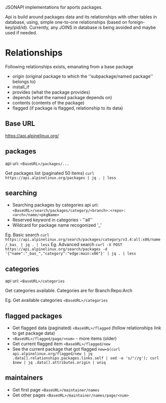 

JSONAPI implementations for aports packages.


Api is build around packages data and its relationships with other tables in database,
using, simple one-to-one relationships (based on foreign-key/pid/id).
Currently, any JOINS in database is being avoided and maybe used if needed.


Relationships
==============
Following relationships exists, emanating from a base package<name>
* origin (original package to which the ''subpackage/named package'' belongs to)
* install_if 
* provides (what the package provides)
* depends (what the named package depends on)
* contents (contents of the package)
* flagged (if package is flagged, relationship to its data)


Base URL
-----------
https://api.alpinelinux.org/

packages
----------
api uri: `<BaseURL>/packages/...`

Get packages list (paginated 50 items)
`curl https://api.alpinelinux.org/packages | jq . | less`


searching
-----------
* Searching packages by categories
api uri: `<BaseURL>/search/packages/category/<branch>:<repo>:<arch>/name/<pkgName>`
* Reserved keyword in categories - ''all''
* Wildcard for package name recogonized '_'

Eg. Basic search
`curl https://api.alpinelinux.org/search/packages/category/v3.4:all:x86/name/_bas_ | jq . | less`
Eg. Advanced search
`curl -X POST https://api.alpinelinux.org/search/packages -d '{"name":"_bas_","category":"edge:main:x86"}' | jq . | less`


categories
-----------
api uri: `<BaseURL>/categories`

Get categories available.
Categories are for Branch:Repo:Arch

Eg. Get available categories
`<BaseURL>/categories`


flagged packages
-----------------
* Get flagged data (paginated) `<BaseURL>/flagged` (follow relationships link to get package data)
* `<BaseURL>/flagged/page/<num>` - more items (older)
* Get current flagged item `<BaseURL>/flagged/new`
* See the current package that got flagged
`new=$(curl api.alpinelinux.org/flagged/new | jq .data[].relationships.packages.links.self | sed -e 's/"//g'); curl $new | jq .data[].attributes.origin | uniq`


maintainers
------------
* Get first page
`<BaseURL>/maintainer/names`
* Get other pages
`<BaseURL>/maintainer/names/page/<num>`


